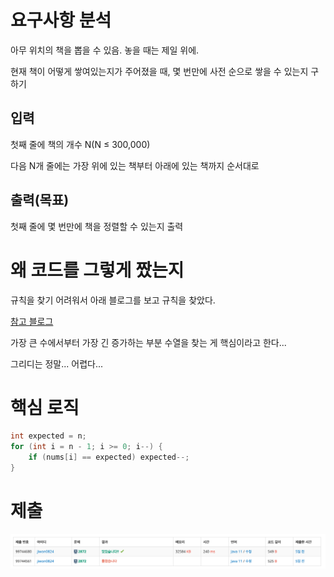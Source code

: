 # 요구사항 분석
아무 위치의 책을 뽑을 수 있음. 놓을 때는 제일 위에.

현재 책이 어떻게 쌓여있는지가 주어졌을 때, 몇 번만에 사전 순으로 쌓을 수 있는지 구하기

## 입력
첫째 줄에 책의 개수 N(N ≤ 300,000)

다음 N개 줄에는 가장 위에 있는 책부터 아래에 있는 책까지 순서대로

## 출력(목표)
첫째 줄에 몇 번만에 책을 정렬할 수 있는지 출력

# 왜 코드를 그렇게 짰는지
규칙을 찾기 어려워서 아래 블로그를 보고 규칙을 찾았다. 

[참고 블로그](https://ip99202.github.io/posts/%EB%B0%B1%EC%A4%80-2872-%EC%9A%B0%EB%A6%AC%EC%A7%91%EC%97%94-%EB%8F%84%EC%84%9C%EA%B4%80%EC%9D%B4-%EC%9E%88%EC%96%B4/)

가장 큰 수에서부터 가장 긴 증가하는 부분 수열을 찾는 게 핵심이라고 한다...

그리디는 정말... 어렵다...

# 핵심 로직
```java
int expected = n;
for (int i = n - 1; i >= 0; i--) {
    if (nums[i] == expected) expected--;
}
```
# 제출
![img.png](Attached/boj_2872.png)